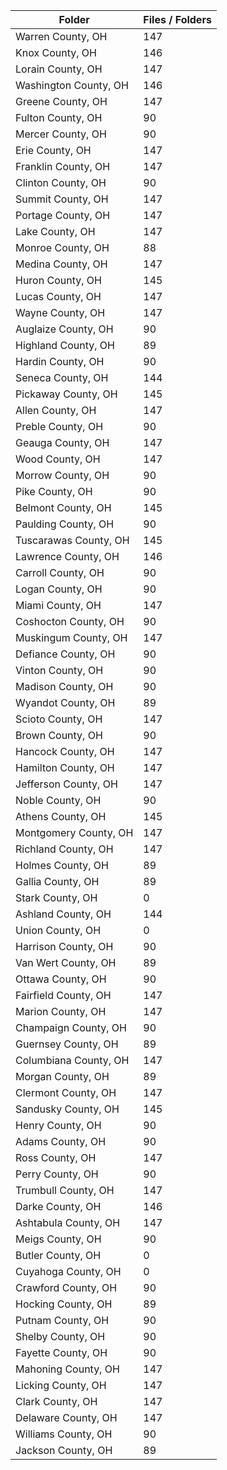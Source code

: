 | Folder                |   Files / Folders |
|-----------------------|-------------------|
| Warren County, OH     |               147 |
| Knox County, OH       |               146 |
| Lorain County, OH     |               147 |
| Washington County, OH |               146 |
| Greene County, OH     |               147 |
| Fulton County, OH     |                90 |
| Mercer County, OH     |                90 |
| Erie County, OH       |               147 |
| Franklin County, OH   |               147 |
| Clinton County, OH    |                90 |
| Summit County, OH     |               147 |
| Portage County, OH    |               147 |
| Lake County, OH       |               147 |
| Monroe County, OH     |                88 |
| Medina County, OH     |               147 |
| Huron County, OH      |               145 |
| Lucas County, OH      |               147 |
| Wayne County, OH      |               147 |
| Auglaize County, OH   |                90 |
| Highland County, OH   |                89 |
| Hardin County, OH     |                90 |
| Seneca County, OH     |               144 |
| Pickaway County, OH   |               145 |
| Allen County, OH      |               147 |
| Preble County, OH     |                90 |
| Geauga County, OH     |               147 |
| Wood County, OH       |               147 |
| Morrow County, OH     |                90 |
| Pike County, OH       |                90 |
| Belmont County, OH    |               145 |
| Paulding County, OH   |                90 |
| Tuscarawas County, OH |               145 |
| Lawrence County, OH   |               146 |
| Carroll County, OH    |                90 |
| Logan County, OH      |                90 |
| Miami County, OH      |               147 |
| Coshocton County, OH  |                90 |
| Muskingum County, OH  |               147 |
| Defiance County, OH   |                90 |
| Vinton County, OH     |                90 |
| Madison County, OH    |                90 |
| Wyandot County, OH    |                89 |
| Scioto County, OH     |               147 |
| Brown County, OH      |                90 |
| Hancock County, OH    |               147 |
| Hamilton County, OH   |               147 |
| Jefferson County, OH  |               147 |
| Noble County, OH      |                90 |
| Athens County, OH     |               145 |
| Montgomery County, OH |               147 |
| Richland County, OH   |               147 |
| Holmes County, OH     |                89 |
| Gallia County, OH     |                89 |
| Stark County, OH      |                 0 |
| Ashland County, OH    |               144 |
| Union County, OH      |                 0 |
| Harrison County, OH   |                90 |
| Van Wert County, OH   |                89 |
| Ottawa County, OH     |                90 |
| Fairfield County, OH  |               147 |
| Marion County, OH     |               147 |
| Champaign County, OH  |                90 |
| Guernsey County, OH   |                89 |
| Columbiana County, OH |               147 |
| Morgan County, OH     |                89 |
| Clermont County, OH   |               147 |
| Sandusky County, OH   |               145 |
| Henry County, OH      |                90 |
| Adams County, OH      |                90 |
| Ross County, OH       |               147 |
| Perry County, OH      |                90 |
| Trumbull County, OH   |               147 |
| Darke County, OH      |               146 |
| Ashtabula County, OH  |               147 |
| Meigs County, OH      |                90 |
| Butler County, OH     |                 0 |
| Cuyahoga County, OH   |                 0 |
| Crawford County, OH   |                90 |
| Hocking County, OH    |                89 |
| Putnam County, OH     |                90 |
| Shelby County, OH     |                90 |
| Fayette County, OH    |                90 |
| Mahoning County, OH   |               147 |
| Licking County, OH    |               147 |
| Clark County, OH      |               147 |
| Delaware County, OH   |               147 |
| Williams County, OH   |                90 |
| Jackson County, OH    |                89 |
